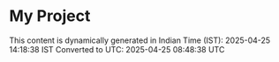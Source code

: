 # My Project

This content is dynamically generated in Indian Time (IST): 2025-04-25 14:18:38 IST
Converted to UTC: 2025-04-25 08:48:38 UTC
